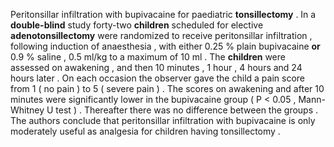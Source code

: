 Peritonsillar infiltration with bupivacaine for paediatric **tonsillectomy** . In a **double-blind** study forty-two **children** scheduled for elective **adenotonsillectomy** were randomized to receive peritonsillar infiltration , following induction of anaesthesia , with either 0.25 % plain bupivacaine **or** 0.9 % saline , 0.5 ml/kg to a maximum of 10 ml . The **children** were assessed on awakening , and then 10 minutes , 1 hour , 4 hours and 24 hours later . On each occasion the observer gave the child a pain score from 1 ( no pain ) to 5 ( severe pain ) . The scores on awakening and after 10 minutes were significantly lower in the bupivacaine group ( P < 0.05 , Mann-Whitney U test ) . Thereafter there was no difference between the groups . The authors conclude that peritonsillar infiltration with bupivacaine is only moderately useful as analgesia for children having tonsillectomy . 